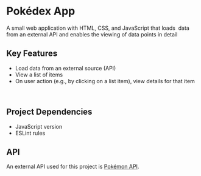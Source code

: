 # Pokédex App
A   small   web   application   with   HTML,   CSS,   and   JavaScript   that   loads  data   from   an   external   API   and   enables   the   viewing   of   data   points   in   detail
<br>
## Key Features
- Load   data   from   an   external   source   (API)
- View   a   list   of   items
- On   user   action   (e.g.,   by   clicking   on   a   list   item),   view   details   for   that   item
<br>

## Project Dependencies
- JavaScript version
- ESLint rules

## API
An external API used for this project is [Pokémon API](https://pokeapi.co/).

 
